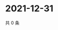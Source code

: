 # 2021-12-31

共 0 条

<!-- BEGIN WEIBO -->
<!-- 最后更新时间 Fri Dec 31 2021 07:14:53 GMT+0800 (China Standard Time) -->

<!-- END WEIBO -->
